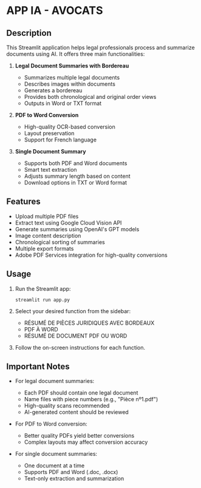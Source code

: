 # APP IA - AVOCATS

## Description
This Streamlit application helps legal professionals process and summarize documents using AI. It offers three main functionalities:

1. **Legal Document Summaries with Bordereau**
   - Summarizes multiple legal documents
   - Describes images within documents
   - Generates a bordereau
   - Provides both chronological and original order views
   - Outputs in Word or TXT format

2. **PDF to Word Conversion**
   - High-quality OCR-based conversion
   - Layout preservation
   - Support for French language

3. **Single Document Summary**
   - Supports both PDF and Word documents
   - Smart text extraction
   - Adjusts summary length based on content
   - Download options in TXT or Word format

## Features
- Upload multiple PDF files
- Extract text using Google Cloud Vision API
- Generate summaries using OpenAI's GPT models
- Image content description
- Chronological sorting of summaries
- Multiple export formats
- Adobe PDF Services integration for high-quality conversions


## Usage
1. Run the Streamlit app:
   ```
   streamlit run app.py
   ```

2. Select your desired function from the sidebar:
   - RÉSUMÉ DE PIÈCES JURIDIQUES AVEC BORDEAUX
   - PDF À WORD
   - RÉSUMÉ DE DOCUMENT PDF OU WORD

3. Follow the on-screen instructions for each function.


## Important Notes
- For legal document summaries:
  - Each PDF should contain one legal document
  - Name files with piece numbers (e.g., "Pièce nº1.pdf")
  - High-quality scans recommended
  - AI-generated content should be reviewed

- For PDF to Word conversion:
  - Better quality PDFs yield better conversions
  - Complex layouts may affect conversion accuracy

- For single document summaries:
  - One document at a time
  - Supports PDF and Word (.doc, .docx)
  - Text-only extraction and summarization